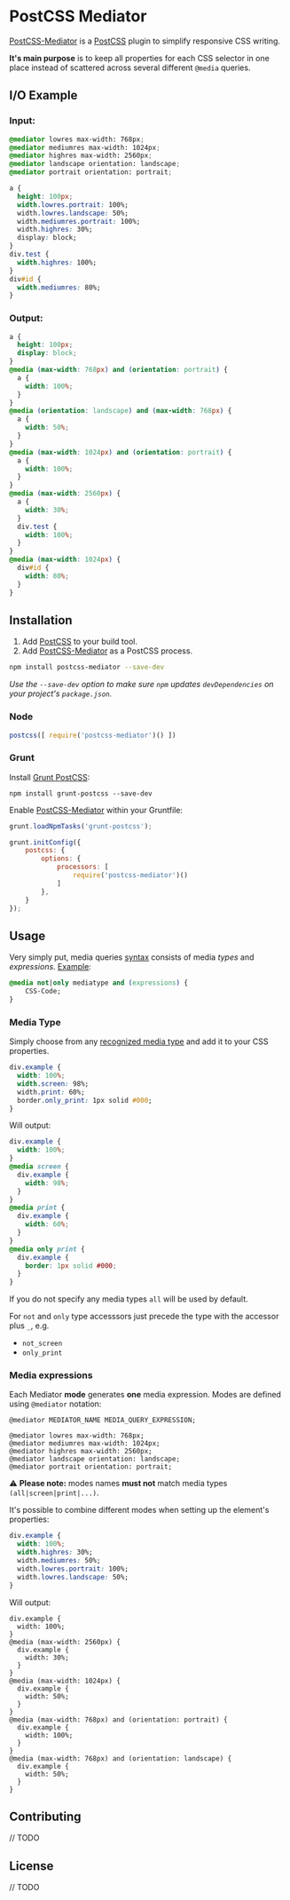 # PostCSS Mediator

[PostCSS-Mediator] is a [PostCSS] plugin to simplify responsive CSS
writing.

**It's main purpose** is to keep all properties for each CSS selector in one
place instead of scattered across several different `@media` queries.

## I/O Example

### Input:

```css
@mediator lowres max-width: 768px;
@mediator mediumres max-width: 1024px;
@mediator highres max-width: 2560px;
@mediator landscape orientation: landscape;
@mediator portrait orientation: portrait;

a {
  height: 100px;
  width.lowres.portrait: 100%;
  width.lowres.landscape: 50%;
  width.mediumres.portrait: 100%;
  width.highres: 30%;
  display: block;
}
div.test {
  width.highres: 100%;
}
div#id {
  width.mediumres: 80%;
}
```

### Output:

```css
a {
  height: 100px;
  display: block;
}
@media (max-width: 768px) and (orientation: portrait) {
  a {
    width: 100%;
  }
}
@media (orientation: landscape) and (max-width: 768px) {
  a {
    width: 50%;
  }
}
@media (max-width: 1024px) and (orientation: portrait) {
  a {
    width: 100%;
  }
}
@media (max-width: 2560px) {
  a {
    width: 30%;
  }
  div.test {
    width: 100%;
  }
}
@media (max-width: 1024px) {
  div#id {
    width: 80%;
  }
}
```

## Installation

1. Add [PostCSS] to your build tool.
1. Add [PostCSS-Mediator] as a PostCSS process.

```sh
npm install postcss-mediator --save-dev
```

_Use the `--save-dev` option to make sure `npm` updates `devDependencies` on
your project's `package.json`._

### Node

```js
postcss([ require('postcss-mediator')() ])
```

### Grunt

Install [Grunt PostCSS]:

```shell
npm install grunt-postcss --save-dev
```

Enable [PostCSS-Mediator] within your Gruntfile:

```js
grunt.loadNpmTasks('grunt-postcss');

grunt.initConfig({
	postcss: {
		options: {
			processors: [
				require('postcss-mediator')()
			]
		},
	}
});
```

## Usage

Very simply put, media queries [syntax](https://www.w3.org/TR/css3-mediaqueries/#syntax) consists of media _types_ and _expressions_.
[Example](http://www.w3schools.com/css/css3_mediaqueries.asp):

```css
@media not|only mediatype and (expressions) {
    CSS-Code;
}
```
### Media Type

Simply choose from any [recognized media type](https://www.w3.org/TR/CSS21/media.html#media-types) and add it to your CSS properties.

```css
div.example {
  width: 100%;
  width.screen: 98%;
  width.print: 60%;
  border.only_print: 1px solid #000;
}
```

Will output:

```css
div.example {
  width: 100%;
}
@media screen {
  div.example {
    width: 98%;
  }
}
@media print {
  div.example {
    width: 60%;
  }
}
@media only print {
  div.example {
    border: 1px solid #000;
  }
}
```

If you do not specify any media types `all` will be used by default.

For `not` and `only` type accesssors just precede the type with the accessor plus `_`, e.g.

 - `not_screen`
 - `only_print`

### Media expressions

Each Mediator **mode** generates **one** media expression. Modes are defined using `@mediator` notation:

```
@mediator MEDIATOR_NAME MEDIA_QUERY_EXPRESSION;
```

```
@mediator lowres max-width: 768px;
@mediator mediumres max-width: 1024px;
@mediator highres max-width: 2560px;
@mediator landscape orientation: landscape;
@mediator portrait orientation: portrait;
```

:warning: **Please note:** modes names **must not** match media types `(all|screen|print|...)`.

It's possible to combine different modes when setting up the element's properties:

```css
div.example {
  width: 100%;
  width.highres: 30%;
  width.mediumres: 50%;
  width.lowres.portrait: 100%;
  width.lowres.landscape: 50%;
}
```

Will output:

```
div.example {
  width: 100%;
}
@media (max-width: 2560px) {
  div.example {
    width: 30%;
  }
}
@media (max-width: 1024px) {
  div.example {
    width: 50%;
  }
}
@media (max-width: 768px) and (orientation: portrait) {
  div.example {
    width: 100%;
  }
}
@media (max-width: 768px) and (orientation: landscape) {
  div.example {
    width: 50%;
  }
}
```

## Contributing

// TODO

## License

// TODO

[PostCSS-Mediator]: https://github.com/zero-plus-x/postcss-mediator
[PostCSS]: https://github.com/postcss/postcss
[Grunt PostCSS]: https://github.com/nDmitry/grunt-postcss
